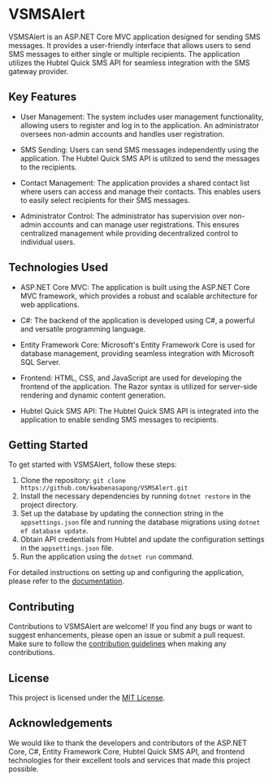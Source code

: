 # VSMSAlert

VSMSAlert is an ASP.NET Core MVC application designed for sending SMS messages. It provides a user-friendly interface that allows users to send SMS messages to either single or multiple recipients. The application utilizes the Hubtel Quick SMS API for seamless integration with the SMS gateway provider.

## Key Features

- User Management: The system includes user management functionality, allowing users to register and log in to the application. An administrator oversees non-admin accounts and handles user registration.

- SMS Sending: Users can send SMS messages independently using the application. The Hubtel Quick SMS API is utilized to send the messages to the recipients.

- Contact Management: The application provides a shared contact list where users can access and manage their contacts. This enables users to easily select recipients for their SMS messages.

- Administrator Control: The administrator has supervision over non-admin accounts and can manage user registrations. This ensures centralized management while providing decentralized control to individual users.

## Technologies Used

- ASP.NET Core MVC: The application is built using the ASP.NET Core MVC framework, which provides a robust and scalable architecture for web applications.

- C#: The backend of the application is developed using C#, a powerful and versatile programming language.

- Entity Framework Core: Microsoft's Entity Framework Core is used for database management, providing seamless integration with Microsoft SQL Server.

- Frontend: HTML, CSS, and JavaScript are used for developing the frontend of the application. The Razor syntax is utilized for server-side rendering and dynamic content generation.

- Hubtel Quick SMS API: The Hubtel Quick SMS API is integrated into the application to enable sending SMS messages to recipients.

## Getting Started

To get started with VSMSAlert, follow these steps:

1. Clone the repository: `git clone https://github.com/kwabenasapong/VSMSAlert.git`
2. Install the necessary dependencies by running `dotnet restore` in the project directory.
3. Set up the database by updating the connection string in the `appsettings.json` file and running the database migrations using `dotnet ef database update`.
4. Obtain API credentials from Hubtel and update the configuration settings in the `appsettings.json` file.
5. Run the application using the `dotnet run` command.

For detailed instructions on setting up and configuring the application, please refer to the [documentation](docs).

## Contributing

Contributions to VSMSAlert are welcome! If you find any bugs or want to suggest enhancements, please open an issue or submit a pull request. Make sure to follow the [contribution guidelines](CONTRIBUTING.md) when making any contributions.

## License

This project is licensed under the [MIT License](LICENSE).

## Acknowledgements

We would like to thank the developers and contributors of the ASP.NET Core, C#, Entity Framework Core, Hubtel Quick SMS API, and frontend technologies for their excellent tools and services that made this project possible.
